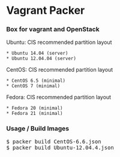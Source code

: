 # Vagrant Packer

### Box for vagrant and OpenStack

Ubuntu: CIS recommended partition layout

	* Ubuntu 14.04 (server)
	* Ubuntu 12.04.04 (server)

CentOS: CIS recommended partition layout

	* CentOS 6.5 (minimal)
	* CentOS 7 (minimal)

Fedora: CIS recommended partition layout

	* Fedora 20 (minimal)
	* Fedora 21 (minimal)

### Usage / Build Images

<pre>
$ packer build CentOS-6.6.json
$ packer build Ubuntu-12.04.4.json 
</pre>

